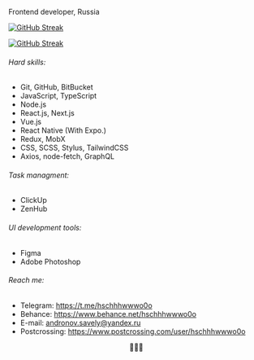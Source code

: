 Frontend developer, Russia

[![GitHub Streak](https://github-readme-streak-stats.herokuapp.com/?user=hschhhwwwo0o&hide_border=true#gh-light-mode-only)](https://git.io/streak-stats#gh-light-mode-only)

[![GitHub Streak](https://github-readme-streak-stats.herokuapp.com?user=hschhhwwwo0o&theme=onedark_duo&hide_border=true#gh-dark-mode-only)](https://git.io/streak-stats#gh-dark-mode-only)


###### Hard skills:

- Git, GitHub, BitBucket
- JavaScript, TypeScript
- Node.js
- React.js, Next.js
- Vue.js
- React Native (With Expo.)
- Redux, MobX
- CSS, SCSS, Stylus, TailwindCSS
- Axios, node-fetch, GraphQL

###### Task managment:

- ClickUp
- ZenHub

###### UI development tools:

- Figma
- Adobe Photoshop

###### Reach me:

- Telegram: https://t.me/hschhhwwwo0o
- Behance: https://www.behance.net/hschhhwwwo0o
- E-mail: andronov.savely@yandex.ru
- Postcrossing: https://www.postcrossing.com/user/hschhhwwwo0o


<p align="center" style="text-align: center;">💛💛💛</p>
